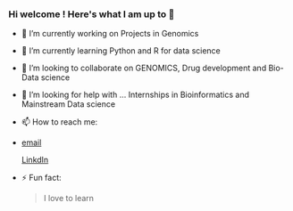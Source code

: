 ### Hi welcome ! Here's what I am up to 👋


- 🔭 I’m currently working on Projects in Genomics
- 🌱 I’m currently learning Python and R for data science
- 👯 I’m looking to collaborate on GENOMICS, Drug development and Bio-Data science
- 🤔 I’m looking for help with ... Internships in Bioinformatics and Mainstream Data science
- 📫 How to reach me: 
- 
   [email](samuelmayowao060@gmail.com)
   
   [LinkdIn](https://www.linkedin.com/in/ogungbemi-oluwamayowa-a23720191/)
- ⚡ Fun fact: 
  > I love to learn
